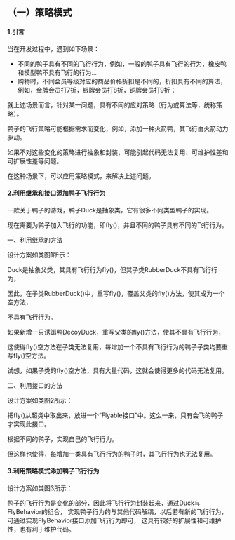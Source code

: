 
## （一）策略模式

#### 1.引言

当在开发过程中，遇到如下场景：

- 不同的鸭子具有不同的飞行行为，例如，一般的鸭子具有飞行的行为，橡皮鸭和模型鸭不具有飞行的行为...
- 购物时，不同会员等级对应的商品价格折扣是不同的，折扣具有不同的算法，例如，金牌会员打7折，银牌会员打8折，铜牌会员打9折；

就上述场景而言，针对某一问题，具有不同的应对策略（行为或算法等，统称策略）。

鸭子的飞行策略可能根据需求而变化，例如，添加一种火箭鸭，其飞行由火箭动力驱动。

如果不对这些变化的策略进行抽象和封装，可能引起代码无法复用、可维护性差和可扩展性差等问题。

在这种场景下，可以应用策略模式，来解决上述问题。

#### 2.利用继承和接口添加鸭子飞行行为

一款关于鸭子的游戏，鸭子Duck是抽象类，它有很多不同类型鸭子的实现。

现在需要为鸭子加入飞行的功能，即fly()，并且不同的鸭子具有不同的飞行行为。


一、利用继承的方法

设计方案如类图1所示：

Duck是抽象父类，其具有飞行行为fly()，但其子类RubberDuck不具有飞行行为，

因此，在子类RubberDuck()中，重写fly()，覆盖父类的fly()方法，使其成为一个空方法，

不具有飞行行为。

如果新增一只诱饵鸭DecoyDuck，重写父类的fly()方法，使其不具有飞行行为，

这使得fly()空方法在子类无法复用，每增加一个不具有飞行行为的鸭子子类均要重写fly()空方法。

试想，如果子类的fly()空方法，具有大量代码，这就会使得更多的代码无法复用。


二、利用接口的方法

设计方案如类图2所示：

把fly()从超类中取出来，放进一个“Flyable接口”中。这么一来，只有会飞的鸭子才实现此接口。

根据不同的鸭子，实现自己的飞行行为。

但这样也使得，每增加一类具有飞行行为的鸭子时，其飞行行为也无法复用。


#### 3.利用策略模式添加鸭子飞行行为

设计方案如类图3所示：

鸭子的飞行行为是变化的部分，因此将飞行行为封装起来，通过Duck与FlyBehavior的组合，
实现鸭子行为的与其他代码解耦，以后若有新的飞行行为，可通过实现FlyBehavior接口添加飞行行为即可，
这具有较好的扩展性和可维护性，也有利于维护代码。





